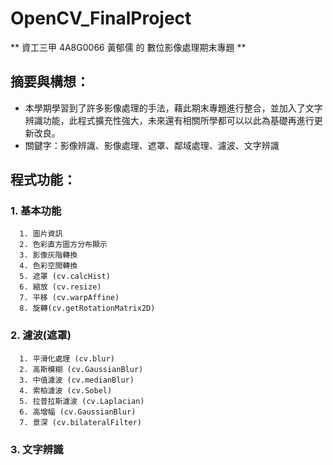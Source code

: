 # OpenCV_FinalProject
** 資工三甲 4A8G0066 黃郁儒 的 數位影像處理期末專題 **


## 摘要與構想：
* 本學期學習到了許多影像處理的手法，藉此期末專題進行整合，並加入了文字辨識功能，此程式擴充性強大，未來還有相關所學都可以以此為基礎再進行更新改良。
* 關鍵字：影像辨識、影像處理、遮罩、鄰域處理、濾波、文字辨識


## 程式功能：

### 1. 基本功能
      1. 圖片資訊
      2. 色彩直方圖方分布顯示
      3. 影像灰階轉換
      4. 色彩空間轉換
      5. 遮罩 (cv.calcHist)
      6. 縮放 (cv.resize)
      7. 平移 (cv.warpAffine)
      8. 旋轉(cv.getRotationMatrix2D)
      
### 2. 濾波(遮罩)
      1. 平滑化處理 (cv.blur)
      2. 高斯模糊 (cv.GaussianBlur)
      3. 中值濾波 (cv.medianBlur)
      4. 索柏濾波 (cv.Sobel)
      5. 拉普拉斯濾波 (cv.Laplacian)
      6. 高增幅 (cv.GaussianBlur)
      7. 景深 (cv.bilateralFilter)
      
### 3. 文字辨識
